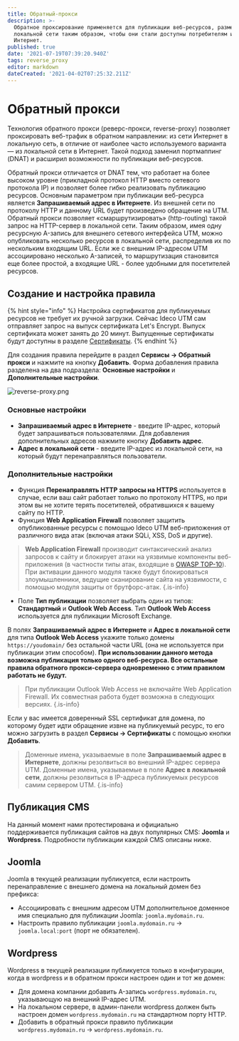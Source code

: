 ```yaml
---
title: Обратный-прокси
description: >-
  Обратное проксирование применяется для публикации веб-ресурсов, размещенных в
  локальной сети таким образом, чтобы они стали доступны потребителям из сети
  Интернет.
published: true
date: '2021-07-19T07:39:20.940Z'
tags: reverse_proxy
editor: markdown
dateCreated: '2021-04-02T07:25:32.211Z'
---
```


# Обратный прокси

Технология обратного прокси \(реверс-прокси, reverse-proxy\) позволяет проксировать веб-трафик в обратном направлении: из сети Интернет в локальную сеть, в отличие от наиболее часто используемого варианта — из локальной сети в Интернет. Такой подход заменил портмаппинг \(DNAT\) и расширил возможности по публикации веб-ресурсов.

Обратный прокси отличается от DNAT тем, что работает на более высоком уровне \(прикладной протокол HTTP вместо сетевого протокола IP\) и позволяет более гибко реализовать публикацию ресурсов. Основным параметром при публикации веб-ресурса является **Запрашиваемый адрес в Интернете**. Из внешней сети по протоколу HTTP и данному URL будет произведено обращение на UTM. Обратный прокси позволяет «смаршрутизировать» \(http-routing\) такой запрос на HTTP-сервер в локальной сети. Таким образом, имея одну ресурсную A-запись для внешнего сетевого интерфейса UTM, можно опубликовать несколько ресурсов в локальной сети, распределив их по нескольким входящим URL. Если же с внешним IP-адресом UTM ассоциировано несколько A-записей, то маршрутизация становится еще более простой, а входящие URL - более удобными для посетителей ресурсов.

## Создание и настройка правила

{% hint style="info" %}
Настройка сертификатов для публикуемых ресурсов не требует их ручной загрузки. Сейчас Ideco UTM сам отправляет запрос на выпуск сертификата Let's Encrypt. Выпуск сертификата может занять до 20 минут. Выпущенные сертификаты будут доступны в разделе [Сертификаты](https://github.com/ideco-team/docsUTM/tree/c6fdc8e9437797db7478b8404ef059e57173d3af/Настройка/Сервисы/Сертификаты/Общая-информация-о-сертификатах/README.md). 
{% endhint %}

Для создания правила перейдите в раздел **Сервисы -&gt; Обратный прокси** и нажмите на кнопку **Добавить**. Форма добавления правила разделена на два подраздела: **Основные настройки** и **Дополнительные настройки**.

![reverse-proxy.png](https://github.com/ideco-team/docsUTM/tree/c6fdc8e9437797db7478b8404ef059e57173d3af/reverse-proxy.png)

### Основные настройки

* **Запрашиваемый адрес в Интернете** - введите IP-адрес, который будет запрашиваться пользователями. Для добавления дополнительных адресов нажмите кнопку **Добавить адрес**.
* **Адрес в локальной сети** - введите IP-адрес из локальной сети, на который будут перенаправляться пользователи.

### Дополнительные настройки

* Функция **Перенаправлять HTTP запросы на HTTPS** используется в случае, если ваш сайт работает только по протоколу HTTPS, но при этом вы не хотите терять посетителей, обратившихся к вашему сайту по HTTP.
* Функция **Web Application Firewall** позволяет защитить опубликованные ресурсы с помощью Ideco UTM веб-приложения от различного вида атак \(включая атаки SQLi, XSS, DoS и другие\).

> **Web Application Firewall** производит синтаксический анализ запросов к сайту и блокирует атаки на уязвимые компоненты веб-приложения \(в частности типы атак, входящие в [OWASP TOP-10](https://owasp.org/www-project-top-ten/)\). При активации данного модуля также будут блокироваться злоумышленники, ведущие сканирование сайта на уязвимости, с помощью модуля защиты от брутфорс-атак. {.is-info}

* Поле **Тип публикации** позволяет выбрать один из типов: **Стандартный** и **Outlook Web Access**. Тип **Outlook Web Access** используется для публикации Microsoft Exchange.

В полях **Запрашиваемый адрес в Интернете** и **Адрес в локальной сети** для типа **Outlook Web Access** укажите только домены `https://youdomain/` без остальной части URL \(она не используется при публикации этим способом\). **При использовании данного метода возможна публикация только одного веб-ресурса. Все остальные правила обратного прокси-сервера одновременно с этим правилом работать не будут.**

> При публикации Outlook Web Access не включайте Web Application Firewall. Их совместная работа будет возможна в следующих версиях. {.is-info}

Если у вас имеется доверенный SSL сертификат для домена, по которому будет идти обращение извне на публикуемый ресурс, то его можно загрузить в раздел **Сервисы -&gt; Сертификаты** с помощью кнопки **Добавить**.

> Доменные имена, указываемые в поле **Запрашиваемый адрес в Интернете**, должны резолвиться во внешний IP-адрес сервера UTM. Доменные имена, указываемые в поле **Адрес в локальной сети**, должны резолвиться в IP-адреса публикуемых ресурсов самим сервером UTM. {.is-info}

## Публикация CMS

На данный момент нами протестирована и официально поддерживается публикация сайтов на двух популярных CMS: **Joomla** и **Wordpress**. Подробности публикации каждой CMS описаны ниже.

## Joomla

Joomla в текущей реализации публикуется, если настроить перенаправление с внешнего домена на локальный домен без префикса:

* Ассоциировать с внешним адресом UTM дополнительное доменное имя специально для публикации Joomla: `joomla.mydomain.ru`.
* Настроить правило публикации `joomla.mydomain.ru` -&gt; `joomla.local:port` \(порт не обязателен\).

## Wordpress

Wordpress в текущей реализации публикуется только в конфигурации, когда в wordpress и в обратном прокси настроен один и тот же домен:

* Для домена компании добавить A-запись `wordpress.mydomain.ru`, указывающую на внешний IP-адрес UTM.
* На локальном cервере, в админ-панели wordpress должен быть настроен домен `wordpress.mydomain.ru` на стандартном порту HTTP.
* Добавить в обратный прокси правило публикации `wordpress.mydomain.ru` -&gt; `wordpress.mydomain.ru`.


